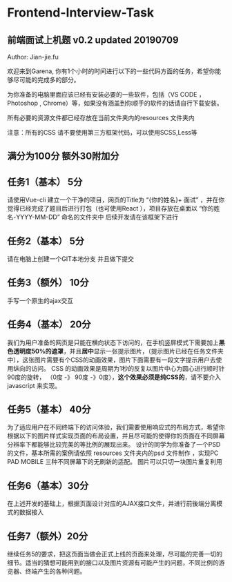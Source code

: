 # Frontend-Interview-Task

## 前端面试上机题 v0.2  updated 20190709

Author: Jian-jie.fu

欢迎来到Garena, 你有1个小时的时间进行以下的一些代码方面的任务，希望你能够尽可能的完成多的部分。

为你准备的电脑里面应该已经有安装必要的一些软件，包括（VS CODE ， Photoshop , Chrome）等，如果没有涵盖到你顺手的软件的话请自行下载安装。

所有必要的资源文件都已经存放在当前文件夹内的resources 文件夹内

注意：所有的CSS 请不要使用第三方框架代码，可以使用SCSS,Less等


## 满分为100分 额外30附加分

## 任务1（基本） 5分

请使用Vue-cli 建立一个干净的项目，网页的Title为 “{你的姓名}+ 面试”  ，并在你觉得已经完成了题目后进行打包（也可使用React ），项目存放在桌面以 “你的姓名-YYYY-MM-DD” 命名的文件夹中
后续开发请在该框架下进行

## 任务2（基本） 5分

请在电脑上创建一个GIT本地分支 并且做下提交

## 任务3（额外） 10分

手写一个原生的ajax交互

## 任务4（基本） 20分

我们为用户准备的网页是只能在横向状态下访问的，在手机竖屏模式下需要加上**黑色透明度50%的遮罩**，并且**居中**显示一张提示图片，（提示图片已经在任务文件夹中），这张图片需要有个CSS的动画效果，图片下面需要有一段文字提示用户去使用纵向的访问。
CSS 的动画效果是周期为1秒的反复以图片中心为圆心进行顺时针 90度的旋转， （0度 -》 90度 -》0度），**这个效果必须是纯CSS的**，请不要介入javascript 来实现。

## 任务5（基本） 40分

为了适应用户在不同终端下的访问体验，我们需要使用响应式的布局方式，希望你根据以下的图片样式实现页面的布局设置，并且尽可能的使得你的页面在不同屏幕分辨率下都能够比较完美的等比例的展现出来。
设计的同学为你准备了一个PSD的文件，基本所需的案例请依照 resources 文件夹内的psd 文件制作 ，实现PC PAD MOBILE 三种不同屏幕下的无刷新的适配。
图片可以只切一块图片重复利用

## 任务6（基本）30分

在上述开发的基础上，根据页面设计对应的AJAX接口文件，并进行前後端分离模式的数据接入

## 任务7（额外）20分

继续任务5的要求，把这页面当做会正式上线的页面来处理，尽可能的完善一切的细节。适当的猜想可能用到的接口以及图片资源有可能产生的问题，不同比例的游览器、终端产生的各种问题。
